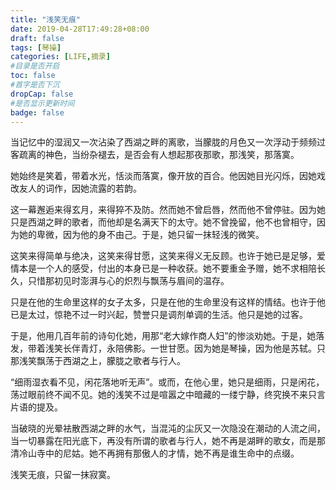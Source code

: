 ```yaml
---
title: "浅笑无痕"
date: 2019-04-28T17:49:28+08:00
draft: false
tags: [琴操]
categories: [LIFE,摘录]
#目录是否开启
toc: false
#首字是否下沉
dropCap: false
#是否显示更新时间
badge: false
---
```


当记忆中的湿润又一次沾染了西湖之畔的离歌，当朦胧的月色又一次浮动于频频过客疏离的神色，当纷杂褪去，是否会有人想起那夜那歌，那浅笑，那落寞。

她始终是笑着，带着水光，恬淡而落寞，像开放的百合。他因她目光闪烁，因她戏改友人的词作，因她流露的若韵。

这一幕邂逅来得玄月，来得猝不及防。然而她不曾启唇，然而他不曾停驻。因为她只是西湖之畔的歌者，而他却是名满天下的太守。她不曾挽留，他不也曾相守，因为她的卑微，因为他的身不由己。于是，她只留一抹轻浅的微笑。

这笑来得简单与绝决，这笑来得甘愿，这笑来得义无反顾。也许于她已是足够，爱情本是一个人的感受，付出的本身已是一种收获。她不要重金予赠，她不求相陪长久，只惜那初见时澎湃与心的炽烈与飘荡与眉间的温存。

只是在他的生命里这样的女子太多，只是在他的生命里没有这样的情结。也许于他已是太过，惊艳不过一时兴起，赞誉只是调剂单调的生活。他只是她的过客。

于是，他用几百年前的诗句化她，用那“老大嫁作商人妇”的惨淡劝她。于是，她落发，带着浅笑长伴青灯，永陪佛影。一世甘愿。因为她是琴操，因为他是苏轼。只那浅笑飘荡于西湖之上，朦胧之歌者与行人。

“细雨湿衣看不见，闲花落地听无声”。或而，在他心里，她只是细雨，只是闲花，荡过眼前终不闻不见。她的浅笑不过是喧嚣之中暗藏的一缕宁静，终究换不来只言片语的提及。

当破晓的光晕袪散西湖之畔的水气，当混沌的尘灰又一次隐没在潮动的人流之间，当一切暴露在阳光底下，再没有所谓的歌者与行人，她不再是湖畔的歌女，而是那清冷山寺中的尼姑。她不再拥有那傲人的才情，她不再是谁生命中的点缀。

浅笑无痕，只留一抹寂寞。